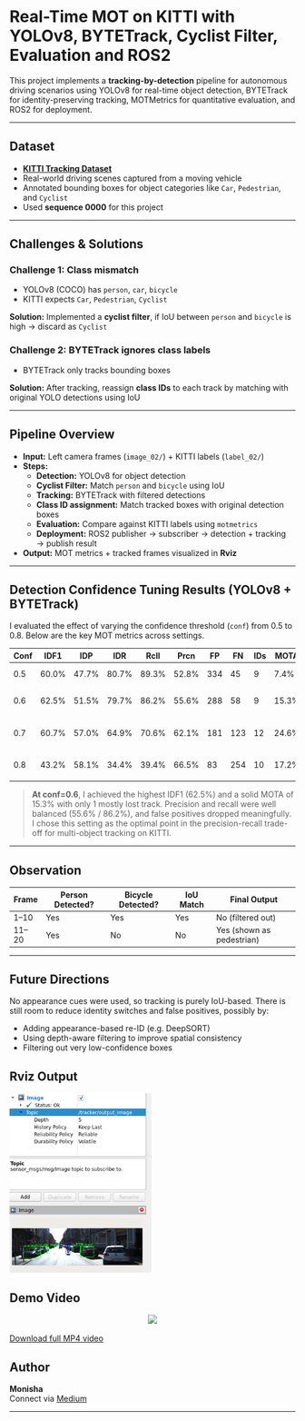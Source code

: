 # Real-Time MOT on KITTI with YOLOv8, BYTETrack, Cyclist Filter, Evaluation and ROS2

This project implements a **tracking-by-detection** pipeline for autonomous driving scenarios using YOLOv8 for real-time object detection, BYTETrack for identity-preserving tracking, MOTMetrics for quantitative evaluation, and ROS2 for deployment.


---

## Dataset
- **[KITTI Tracking Dataset](http://www.cvlibs.net/datasets/kitti/eval_tracking.php)**
- Real-world driving scenes captured from a moving vehicle
- Annotated bounding boxes for object categories like `Car`, `Pedestrian`, and `Cyclist`
- Used **sequence 0000** for this project
  
----

## Challenges & Solutions

### Challenge 1: Class mismatch
- YOLOv8 (COCO) has `person`, `car`, `bicycle`
- KITTI expects `Car`, `Pedestrian`, `Cyclist`

**Solution:** Implemented a **cyclist filter**, if IoU between `person` and `bicycle` is high → discard as `Cyclist`

### Challenge 2: BYTETrack ignores class labels
- BYTETrack only tracks bounding boxes

**Solution:** After tracking, reassign **class IDs** to each track by matching with original YOLO detections using IoU

---


## Pipeline Overview 


- **Input:** Left camera frames (`image_02/`) + KITTI labels (`label_02/`)
- **Steps:**
  - **Detection:** YOLOv8 for object detection
  - **Cyclist Filter:** Match `person` and `bicycle` using IoU
  - **Tracking:** BYTETrack with filtered detections
  - **Class ID assignment:** Match tracked boxes with original detection boxes
  - **Evaluation:** Compare against KITTI labels using `motmetrics`
  - **Deployment:** ROS2 publisher → subscriber → detection + tracking → publish result
- **Output:** MOT metrics + tracked frames visualized in **Rviz**

---

## Detection Confidence Tuning Results (YOLOv8 + BYTETrack)
I evaluated the effect of varying the confidence threshold (`conf`) from 0.5 to 0.8. Below are the key MOT metrics across settings. 

| Conf | IDF1  | IDP  | IDR  | Rcll | Prcn | FP  | FN  | IDs | MOTA | Comments |
|------|-------|------|------|------|------|-----|-----|------|------|----------|
| 0.5  | 60.0% | 47.7% | 80.7% | 89.3% | 52.8% | 334 | 45  | 9  | 7.4%  | Good balance |
| 0.6  | 62.5% | 51.5% | 79.7% | 86.2% | 55.6% | 288 | 58  | 9  | 15.3% | **Best IDF1**, slightly more FN |
| 0.7  | 60.7% | 57.0% | 64.9% | 70.6% | 62.1% | 181 | 123 | 12 | 24.6% | Too many missed GTs (FN↑) |
| 0.8  | 43.2% | 58.1% | 34.4% | 39.4% | 66.5% | 83  | 254 | 10 | 17.2% | FN very high, recall broken |

> **At conf=0.6**, I achieved the highest IDF1 (62.5%) and a solid MOTA of 15.3% with only 1 mostly lost track. Precision and recall were well balanced (55.6% / 86.2%), and false positives dropped meaningfully. I chose this setting as the optimal point in the precision-recall trade-off for multi-object tracking on KITTI.

---
## Observation

| Frame | Person Detected? | Bicycle Detected? | IoU Match | Final Output            |
| ----- | ---------------- | ----------------- | --------- | ----------------------- |
| 1–10  | Yes              | Yes               | Yes       | No (filtered out)        |
| 11–20 | Yes              | No                | No        | Yes (shown as pedestrian) |

---

## Future Directions
No appearance cues were used, so tracking is purely IoU-based. There is still room to reduce identity switches and false positives, possibly by:

- Adding appearance-based re-ID (e.g. DeepSORT)
- Using depth-aware filtering to improve spatial consistency
- Filtering out very low-confidence boxes

## Rviz Output

<img src="videos/rviz_output.png" width="250"/>

## Demo Video

<p align="center">
  <img src="videos/kitti_tracking_output.gif" width="1000"/>
</p>

[Download full MP4 video](videos/kitti_tracking_output.mp4)

## Author

**Monisha**  
Connect via [Medium](https://medium.com/@monishatemp20)  

---
